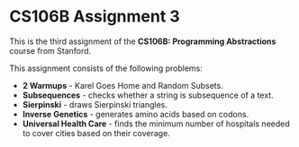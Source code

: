 # CS106B Assignment 3

This is the third assignment of the **CS106B: Programming Abstractions** course from Stanford.

This assignment consists of the following problems:
- **2 Warmups** - Karel Goes Home and Random Subsets.
- **Subsequences** - checks whether a string is subsequence of a text.
- **Sierpinski** - draws Sierpinski triangles.
- **Inverse Genetics** - generates amino acids based on codons.
- **Universal Health Care** - finds the minimum number of hospitals needed to cover cities based on their coverage.